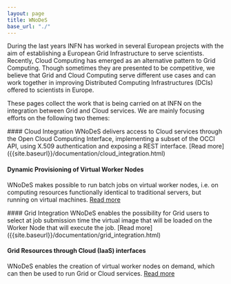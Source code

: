 ```yaml
---
layout: page
title: WNoDeS
base_url: "./"
---
```


During the last years INFN has worked in several European projects with the aim of establishing a European Grid Infrastructure to serve scientists. Recently, Cloud Computing has emerged as an alternative pattern to Grid Computing. Though sometimes they are presented to be competitive, we believe that Grid and Cloud Computing serve different use cases and can work together in improving Distributed Computing Infrastructures (DCIs) offered to scientists in Europe.

These pages collect the work that is being carried on at INFN on the integration between Grid and Cloud services. We are mainly focusing efforts on the following two themes:
<div class="row-fluid marketing">
 <div class="row">
  <div class="span6">
#### Cloud Integration
WNoDeS delivers access to Cloud services through the Open Cloud Computing Interface, implementing a subset of the OCCI API, using X.509 authentication and exposing a REST interface.
[Read more]({{site.baseurl}}/documentation/cloud_integration.html)

#### Dynamic Provisioning of Virtual Worker Nodes
WNoDeS makes possible to run batch jobs on virtual worker nodes, i.e. on computing resources functionally identical to traditional servers, but running on virtual machines.
[Read more]({{site.baseurl}}/documentation/vwn_dynamic_provisioning.html)

  </div>
  <div class="span6">
#### Grid Integration
WNoDeS enables the possibility for Grid users to select at job submission time the virtual image that will be loaded on the Worker Node that will execute the job.
[Read more]({{site.baseurl}}/documentation/grid_integration.html)

#### Grid Resources through Cloud (IaaS) interfaces
WNoDeS enables the creation of virtual worker nodes on demand, which can then be used to run Grid or Cloud services.
[Read more]({{site.baseurl}}/documentation/grid_resources_through_cloud_interfaces.html)
  </div>
 </div>
</div>